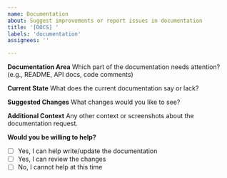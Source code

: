 ```yaml
---
name: Documentation
about: Suggest improvements or report issues in documentation
title: '[DOCS] '
labels: 'documentation'
assignees: ''

---
```


**Documentation Area**
Which part of the documentation needs attention? (e.g., README, API docs, code comments)

**Current State**
What does the current documentation say or lack?

**Suggested Changes**
What changes would you like to see?

**Additional Context**
Any other context or screenshots about the documentation request.

**Would you be willing to help?**
- [ ] Yes, I can help write/update the documentation
- [ ] Yes, I can review the changes
- [ ] No, I cannot help at this time
